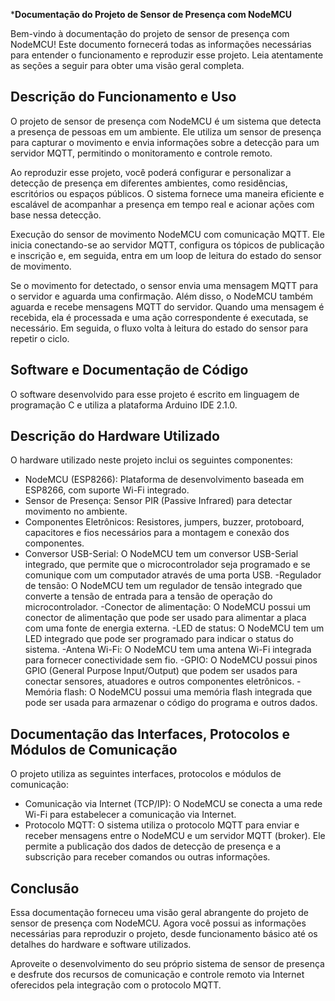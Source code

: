 ***Documentação do Projeto de Sensor de Presença com NodeMCU**

Bem-vindo à documentação do projeto de sensor de presença com NodeMCU! Este documento fornecerá todas as informações necessárias para entender o funcionamento e reproduzir esse projeto. Leia atentamente as seções a seguir para obter uma visão geral completa.

## Descrição do Funcionamento e Uso

O projeto de sensor de presença com NodeMCU é um sistema que detecta a presença de pessoas em um ambiente. Ele utiliza um sensor de presença para capturar o movimento e envia informações sobre a detecção para um servidor MQTT, permitindo o monitoramento e controle remoto.

Ao reproduzir esse projeto, você poderá configurar e personalizar a detecção de presença em diferentes ambientes, como residências, escritórios ou espaços públicos. O sistema fornece uma maneira eficiente e escalável de acompanhar a presença em tempo real e acionar ações com base nessa detecção.

Execução do sensor de movimento NodeMCU com comunicação MQTT. Ele inicia conectando-se ao servidor MQTT, configura os tópicos de publicação e inscrição e, em seguida, entra em um loop de leitura do estado do sensor de movimento.

Se o movimento for detectado, o sensor envia uma mensagem MQTT para o servidor e aguarda uma confirmação. Além disso, o NodeMCU também aguarda e recebe mensagens MQTT do servidor. Quando uma mensagem é recebida, ela é processada e uma ação correspondente é executada, se necessário. Em seguida, o fluxo volta à leitura do estado do sensor para repetir o ciclo.


## Software e Documentação de Código

O software desenvolvido para esse projeto é escrito em linguagem de programação C e utiliza a plataforma Arduino IDE 2.1.0. 

## Descrição do Hardware Utilizado

O hardware utilizado neste projeto inclui os seguintes componentes:

- NodeMCU (ESP8266): Plataforma de desenvolvimento baseada em ESP8266, com suporte Wi-Fi integrado.
- Sensor de Presença: Sensor PIR (Passive Infrared) para detectar movimento no ambiente.
- Componentes Eletrônicos: Resistores, jumpers, buzzer, protoboard, capacitores e fios necessários para a montagem e conexão dos componentes.
-	Conversor USB-Serial: O NodeMCU tem um conversor USB-Serial integrado, que permite que o microcontrolador seja programado e se comunique com um computador através de uma porta USB.
-Regulador de tensão: O NodeMCU tem um regulador de tensão integrado que converte a tensão de entrada para a tensão de operação do microcontrolador.
-Conector de alimentação: O NodeMCU possui um conector de alimentação que pode ser usado para alimentar a placa com uma fonte de energia externa.
-LED de status: O NodeMCU tem um LED integrado que pode ser programado para indicar o status do sistema.
-Antena Wi-Fi: O NodeMCU tem uma antena Wi-Fi integrada para fornecer conectividade sem fio.
-GPIO: O NodeMCU possui pinos GPIO (General Purpose Input/Output) que podem ser usados para conectar sensores, atuadores e outros componentes eletrônicos.
-Memória flash: O NodeMCU possui uma memória flash integrada que pode ser usada para armazenar o código do programa e outros dados.


## Documentação das Interfaces, Protocolos e Módulos de Comunicação

O projeto utiliza as seguintes interfaces, protocolos e módulos de comunicação:

- Comunicação via Internet (TCP/IP): O NodeMCU se conecta a uma rede Wi-Fi para estabelecer a comunicação via Internet.
- Protocolo MQTT: O sistema utiliza o protocolo MQTT para enviar e receber mensagens entre o NodeMCU e um servidor MQTT (broker). Ele permite a publicação dos dados de detecção de presença e a subscrição para receber comandos ou outras informações.


## Conclusão

Essa documentação forneceu uma visão geral abrangente do projeto de sensor de presença com NodeMCU. Agora você possui as informações necessárias para reproduzir o projeto, desde  funcionamento básico até os detalhes do hardware e software utilizados.

Aproveite o desenvolvimento do seu próprio sistema de sensor de presença e desfrute dos recursos de comunicação e controle remoto via Internet oferecidos pela integração com o protocolo MQTT.
